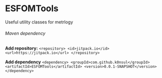 # ESFOMTools

Useful utility classes for metrlogy

###### Maven dependency
**Add repository:**
``<repository>
<id>jitpack.io</id>
<url>https://jitpack.io</url>
</repository>``

**Add dependency**
``<dependency>
<groupId>com.github.k0nsul</groupId>
<artifactId>ESFOMTools</artifactId>
<version>0.0.1-SNAPSHOT</version>
</dependency>``
